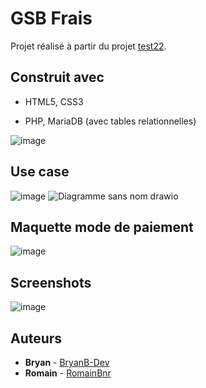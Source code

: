 # GSB Frais

Projet réalisé à partir du projet [test22](https://github.com/olivierdupeyrat/test22).

## Construit avec

* HTML5, CSS3

* PHP, MariaDB (avec tables relationnelles)

![image](https://user-images.githubusercontent.com/114593798/216004887-ea7499eb-6741-4d14-a0ff-04b58d397740.png)

## Use case

![image](https://user-images.githubusercontent.com/114593798/213725515-55e0ad16-d0ff-4805-b3ae-4cf8297a10c9.png)
![Diagramme sans nom drawio](https://user-images.githubusercontent.com/118251884/216006630-a8df24f0-0a92-4235-8b65-8b6cc8b87771.png)

## Maquette mode de paiement

![image](https://user-images.githubusercontent.com/118251884/215982076-cd9ce0d9-c1c7-4466-b50d-1866672e63da.jpg)

## Screenshots

![image](https://user-images.githubusercontent.com/118251884/215985387-3c1d0f75-a370-459f-9271-97e1cce8cf0f.png)

## Auteurs

* **Bryan** - [BryanB-Dev](https://github.com/BryanB-Dev)
* **Romain** - [RomainBnr](https://github.com/RomainBnr)
